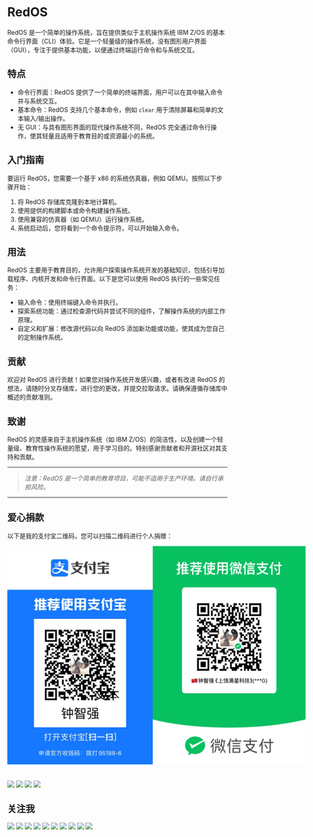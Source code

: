 # RedOS

RedOS 是一个简单的操作系统，旨在提供类似于主机操作系统 IBM Z/OS 的基本命令行界面（CLI）体验。它是一个轻量级的操作系统，没有图形用户界面（GUI），专注于提供基本功能，以便通过终端运行命令和与系统交互。

## 特点

- 命令行界面：RedOS 提供了一个简单的终端界面，用户可以在其中输入命令并与系统交互。
- 基本命令：RedOS 支持几个基本命令，例如 `clear` 用于清除屏幕和简单的文本输入/输出操作。
- 无 GUI：与具有图形界面的现代操作系统不同，RedOS 完全通过命令行操作，使其轻量且适用于教育目的或资源最小的系统。

## 入门指南

要运行 RedOS，您需要一个基于 x86 的系统仿真器，例如 QEMU。按照以下步骤开始：

1. 将 RedOS 存储库克隆到本地计算机。
2. 使用提供的构建脚本或命令构建操作系统。
3. 使用兼容的仿真器（如 QEMU）运行操作系统。
4. 系统启动后，您将看到一个命令提示符，可以开始输入命令。

## 用法

RedOS 主要用于教育目的，允许用户探索操作系统开发的基础知识，包括引导加载程序、内核开发和命令行界面。以下是您可以使用 RedOS 执行的一些常见任务：

- 输入命令：使用终端键入命令并执行。
- 探索系统功能：通过检查源代码并尝试不同的组件，了解操作系统的内部工作原理。
- 自定义和扩展：修改源代码以向 RedOS 添加新功能或功能，使其成为您自己的定制操作系统。

## 贡献

欢迎对 RedOS 进行贡献！如果您对操作系统开发感兴趣，或者有改进 RedOS 的想法，请随时分叉存储库，进行您的更改，并提交拉取请求。请确保遵循存储库中概述的贡献准则。


## 致谢

RedOS 的灵感来自于主机操作系统（如 IBM Z/OS）的简洁性，以及创建一个轻量级、教育性操作系统的愿望，用于学习目的。特别感谢贡献者和开源社区对其支持和贡献。

---

> *注意：RedOS 是一个简单的教育项目，可能不适用于生产环境。请自行承担风险。*

---


## 爱心捐款
以下是我的支付宝二维码，您可以扫描二维码进行个人捐赠：
<br />
<div style="display: flex; justify-content: space-between; margin-bottom: 20px;">
  <img src="https://github.com/ctkqiang/ctkqiang/blob/main/assets/IMG_9863.jpg?raw=true" style="height: 500px !important; width: 350px !important;">
 
  <img src="https://github.com/ctkqiang/ctkqiang/blob/main/assets/IMG_9859.JPG?raw=true" style="height: 500px !important; width: 350px !important;">
</div>
<br />
<a href="https://qr.alipay.com/fkx19369scgxdrkv8mxso92"><img src="https://img.shields.io/badge/alipay-00A1E9?style=for-the-badge&logo=alipay&logoColor=white"></a> <a href="https://ko-fi.com/F1F5VCZJU"><img src="https://img.shields.io/badge/Ko--fi-F16061?style=for-the-badge&logo=ko-fi&logoColor=white"></a> <a href="https://www.paypal.com/paypalme/ctkqiang"><img src="https://img.shields.io/badge/PayPal-00457C?style=for-the-badge&logo=paypal&logoColor=white"></a> <a href="https://donate.stripe.com/00gg2nefu6TK1LqeUY"><img src="https://img.shields.io/badge/Stripe-626CD9?style=for-the-badge&logo=Stripe&logoColor=white"></a>

## 关注我
<a href="https://twitch.tv/ctkqiang"><img src="https://img.shields.io/badge/Twitch-9146FF?style=for-the-badge&logo=twitch&logoColor=white"></a> <a href="https://open.spotify.com/user/22sblyn4dsymya3xinw3umhai"><img src="https://img.shields.io/badge/Spotify-1ED760?&style=for-the-badge&logo=spotify&logoColor=white"></a> <a href="https://www.tiktok.com/@ctkqiang"><img src="https://img.shields.io/badge/TikTok-000000?style=for-the-badge&logo=tiktok&logoColor=white"></a> <a href="https://stackoverflow.com/users/10758321/%e9%92%9f%e6%99%ba%e5%bc%ba"><img src="https://img.shields.io/badge/Stack_Overflow-FE7A16?style=for-the-badge&logo=stack-overflow&logoColor=white"></a> <a href="https://www.facebook.com/JohnMelodyme/"><img src="https://img.shields.io/badge/Facebook-1877F2?style=for-the-badge&logo=facebook&logoColor=white"></a> <a href="https://github.com/ctkqiang"><img src="https://img.shields.io/badge/GitHub-100000?style=for-the-badge&logo=github&logoColor=white"></a> <a href="https://www.instagram.com/ctkqiang"><img src="https://img.shields.io/badge/Instagram-E4405F?style=for-the-badge&logo=instagram&logoColor=white"></a> <a href="https://www.linkedin.com/in/ctkqiang/"><img src="https://img.shields.io/badge/LinkedIn-0077B5?style=for-the-badge&logo=linkedin&logoColor=white"></a> <a href="https://linktr.ee/ctkqiang.official"><img src="https://img.shields.io/badge/linktree-39E09B?style=for-the-badge&logo=linktree&logoColor=white"></a> <a href="https://github.com/ctkqiang/ctkqiang/blob/main/assets/IMG_9245.JPG?raw=true"><img src="https://img.shields.io/badge/WeChat-07C160?style=for-the-badge&logo=wechat&logoColor=white"></a>


 
